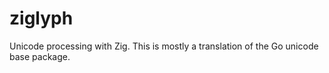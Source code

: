 # ziglyph
Unicode processing with Zig. This is mostly a translation of the Go unicode base package.
